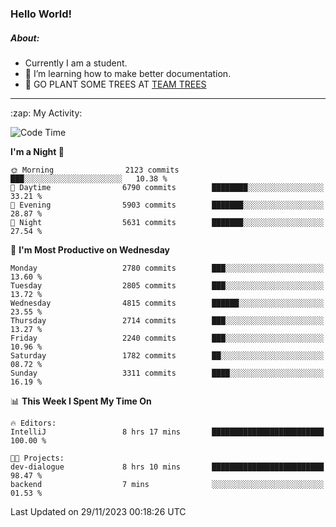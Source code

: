 ### Hello World!

##### About:
- Currently I am a student.
- 🌱 I’m learning how to make better documentation.
- 🌱 GO PLANT SOME TREES AT [TEAM TREES](https://teamtrees.org/)

---
  <summary>:zap: My Activity:</summary>
  
<!--START_SECTION:waka-->
![Code Time](http://img.shields.io/badge/Code%20Time-1%2C267%20hrs%2046%20mins-blue)

**I'm a Night 🦉** 

```text
🌞 Morning                2123 commits        ███░░░░░░░░░░░░░░░░░░░░░░   10.38 % 
🌆 Daytime                6790 commits        ████████░░░░░░░░░░░░░░░░░   33.21 % 
🌃 Evening                5903 commits        ███████░░░░░░░░░░░░░░░░░░   28.87 % 
🌙 Night                  5631 commits        ███████░░░░░░░░░░░░░░░░░░   27.54 % 
```
📅 **I'm Most Productive on Wednesday** 

```text
Monday                   2780 commits        ███░░░░░░░░░░░░░░░░░░░░░░   13.60 % 
Tuesday                  2805 commits        ███░░░░░░░░░░░░░░░░░░░░░░   13.72 % 
Wednesday                4815 commits        ██████░░░░░░░░░░░░░░░░░░░   23.55 % 
Thursday                 2714 commits        ███░░░░░░░░░░░░░░░░░░░░░░   13.27 % 
Friday                   2240 commits        ███░░░░░░░░░░░░░░░░░░░░░░   10.96 % 
Saturday                 1782 commits        ██░░░░░░░░░░░░░░░░░░░░░░░   08.72 % 
Sunday                   3311 commits        ████░░░░░░░░░░░░░░░░░░░░░   16.19 % 
```


📊 **This Week I Spent My Time On** 

```text
🔥 Editors: 
IntelliJ                 8 hrs 17 mins       █████████████████████████   100.00 % 

🐱‍💻 Projects: 
dev-dialogue             8 hrs 10 mins       █████████████████████████   98.47 % 
backend                  7 mins              ░░░░░░░░░░░░░░░░░░░░░░░░░   01.53 % 
```


 Last Updated on 29/11/2023 00:18:26 UTC
<!--END_SECTION:waka-->
